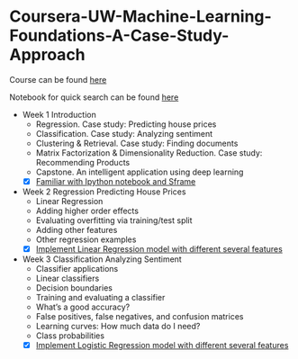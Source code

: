 # Coursera-UW-Machine-Learning-Foundations-A-Case-Study-Approach

Course can be found [here](https://www.coursera.org/learn/ml-foundations)

Notebook for quick search can be found [here](https://ssq.github.io/2017/08/19/Coursera%20UW%20Machine%20Learning%20Specialization%20Notebook/)

- Week 1 Introduction
  - Regression. Case study: Predicting house prices
  - Classification. Case study: Analyzing sentiment
  - Clustering & Retrieval. Case study: Finding documents
  - Matrix Factorization & Dimensionality Reduction. Case study: Recommending Products
  - Capstone. An intelligent application using deep learning
  - [x] [Familiar with Ipython notebook and Sframe](https://github.com/SSQ/Coursera-UW-Machine-Learning-Foundations-A-Case-Study-Approach/tree/master/Programming%20Assignment%201)
- Week 2 Regression Predicting House Prices
  - Linear Regression
  - Adding higher order effects
  - Evaluating overfitting via training/test split
  - Adding other features
  - Other regression examples
  - [x] [Implement Linear Regression model with different several features](https://github.com/SSQ/Coursera-UW-Machine-Learning-Foundations-A-Case-Study-Approach/tree/master/Programming%20Assignment%202)

- Week 3 Classification Analyzing Sentiment
  - Classifier applications
  - Linear classifiers
  - Decision boundaries
  - Training and evaluating a classifier
  - What’s a good accuracy?
  - False positives, false negatives, and confusion matrices
  - Learning curves: How much data do I need?
  - Class probabilities
  - [x] [Implement Logistic Regression model with different several features](https://github.com/SSQ/Coursera-UW-Machine-Learning-Foundations-A-Case-Study-Approach/tree/master/Programming%20Assignment%203)
